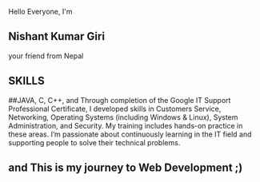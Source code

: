 Hello Everyone, I'm
## Nishant Kumar Giri
your friend from Nepal

## SKILLS
##JAVA, C, C++, and Through completion of the Google IT Support Professional Certificate, I developed skills in Customers Service, Networking, Operating Systems (including Windows & Linux), System Administration, and Security. My training includes hands-on practice in these areas. I’m passionate about continuously learning in the IT field and supporting people to solve their technical problems. 


## and This is my journey to Web Development ;)
